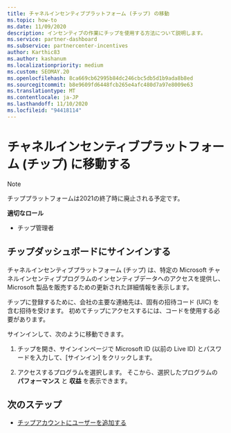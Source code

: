 ```yaml
---
title: チャネルインセンティブプラットフォーム (チップ) の移動
ms.topic: how-to
ms.date: 11/09/2020
description: インセンティブの作業にチップを使用する方法について説明します。
ms.service: partner-dashboard
ms.subservice: partnercenter-incentives
author: Karthic83
ms.author: kashanum
ms.localizationpriority: medium
ms.custom: SEOMAY.20
ms.openlocfilehash: 8ca669cb62995b84dc246cbc5db5d1b9ada8b8ed
ms.sourcegitcommit: b8e9609fd6448fcb265e4afc480d7a97e8009e63
ms.translationtype: MT
ms.contentlocale: ja-JP
ms.lasthandoff: 11/10/2020
ms.locfileid: "94418114"
---
```

# <a name="navigate-the-channel-incentives-platform-chip"></a>チャネルインセンティブプラットフォーム (チップ) に移動する

>[!NOTE]
>チッププラットフォームは2021の終了時に廃止される予定です。

**適切なロール**

- チップ管理者

## <a name="sign-into-the-chip-dashboard"></a>チップダッシュボードにサインインする

チャネルインセンティブプラットフォーム (チップ) は、特定の Microsoft チャネルインセンティブプログラムのインセンティブデータへのアクセスを提供し、Microsoft 製品を販売するための更新された詳細情報を表示します。

チップに登録するために、会社の主要な連絡先は、固有の招待コード (UIC) を含む招待を受けます。 初めてチップにアクセスするには、コードを使用する必要があります。


サインインして、次のように移動できます。

1. チップを開き、サインインページで Microsoft ID (以前の Live ID) とパスワードを入力して、[サインイン] をクリックします。
 
1. アクセスするプログラムを選択します。
そこから、選択したプログラムの **パフォーマンス** と **収益** を表示できます。 

## <a name="next-steps"></a>次のステップ

- [チップアカウントにユーザーを追加する](chip-users.md)